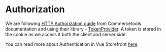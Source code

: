 # Authorization

We are following [HTTP Authorization guide](https://docs.commercetools.com/api/authorization) from Commercetools documentation and using their library - [TokenProvider](https://commercetools.github.io/nodejs/sdk/api/sdkAuth.html). A token is stored in the cookie as we access it both the client and server side.

You can read more about Authentication in Vue Storefront [here](/guide/authentication.html).